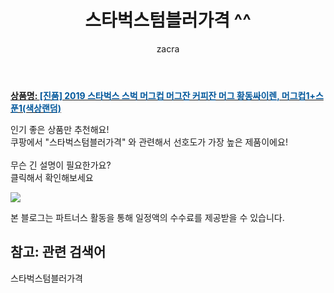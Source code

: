 ﻿---
layout: post
title:  "스타벅스텀블러가격 ^^"
author: zacra
categories: [ 아이템 ]
tags: [스타벅스텀블러가격]
image: https://static.coupangcdn.com/image/vendor_inventory/5aed/ecf5d45cbbb5879c3070898a25d1f20af37b4ec2ca15f8360b659384d6ed.JPEG 
description: "쿠팡에서 스타벅스텀블러가격 관련 키워드로 가장 고객 선호도가 높은 제품이랍니다."
rating: 4.5
---

<a href="https://link.coupang.com/re/AFFSDP?lptag=AF8407795&pageKey=4926135307&itemId=6464805338&vendorItemId=73759221728&traceid=V0-153-0047cbdaedce4466"><b>상품명: <font color='#01579B'>[진품] 2019 스타벅스 스벅 머그컵 머그잔 커피잔 머그 황동싸이렌, 머그컵1+스푼1(색상랜덤)</font></b></a>

인기 좋은 상품만 추천해요!<br/>
쿠팡에서 "스타벅스텀블러가격" 와 관련해서 선호도가 가장 높은 제품이에요!<br/><br/>
무슨 긴 설명이 필요한가요?  
클릭해서 확인해보세요


<a href="https://link.coupang.com/re/AFFSDP?lptag=AF8407795&pageKey=4926135307&itemId=6464805338&vendorItemId=73759221728&traceid=V0-153-0047cbdaedce4466"><img src="https://thumbnail8.coupangcdn.com/thumbnails/remote/q89/image/vendor_inventory/12df/010c8d0acff7b8f8a0f821d5bf9d06f86e1f8112f81ab4f447b74a1da571.JPEG"></a> 

본 블로그는 파트너스 활동을 통해 일정액의 수수료를 제공받을 수 있습니다.

## 참고: 관련 검색어    
스타벅스텀블러가격